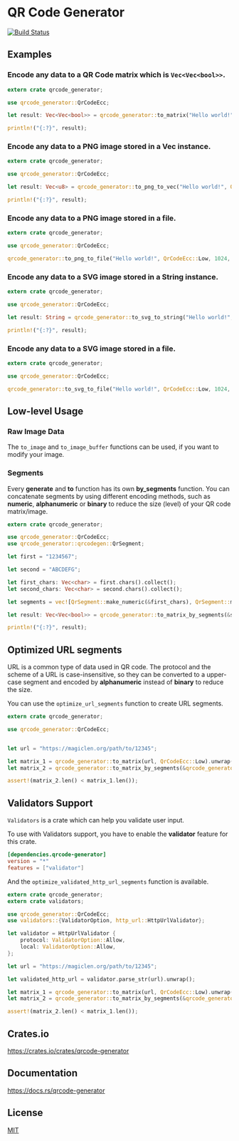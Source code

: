 QR Code Generator
====================

[![Build Status](https://travis-ci.org/magiclen/qrcode-generator.svg?branch=master)](https://travis-ci.org/magiclen/qrcode-generator)

## Examples

### Encode any data to a QR Code matrix which is `Vec<Vec<bool>>`.

```rust
extern crate qrcode_generator;

use qrcode_generator::QrCodeEcc;

let result: Vec<Vec<bool>> = qrcode_generator::to_matrix("Hello world!", QrCodeEcc::Low).unwrap();

println!("{:?}", result);
```

### Encode any data to a PNG image stored in a Vec instance.

```rust
extern crate qrcode_generator;

use qrcode_generator::QrCodeEcc;

let result: Vec<u8> = qrcode_generator::to_png_to_vec("Hello world!", QrCodeEcc::Low, 1024).unwrap();

println!("{:?}", result);
```

### Encode any data to a PNG image stored in a file.

```rust
extern crate qrcode_generator;

use qrcode_generator::QrCodeEcc;

qrcode_generator::to_png_to_file("Hello world!", QrCodeEcc::Low, 1024, "path/to/file.png").unwrap();
```

### Encode any data to a SVG image stored in a String instance.

```rust
extern crate qrcode_generator;

use qrcode_generator::QrCodeEcc;

let result: String = qrcode_generator::to_svg_to_string("Hello world!", QrCodeEcc::Low, 1024, None).unwrap();

println!("{:?}", result);
```

### Encode any data to a SVG image stored in a file.

```rust
extern crate qrcode_generator;

use qrcode_generator::QrCodeEcc;

qrcode_generator::to_svg_to_file("Hello world!", QrCodeEcc::Low, 1024, None, "path/to/file.svg").unwrap();
```

## Low-level Usage

### Raw Image Data

The `to_image` and `to_image_buffer` functions can be used, if you want to modify your image.

### Segments

Every **generate** and **to** function has its own **by_segments** function. You can concatenate segments by using different encoding methods, such as **numeric**, **alphanumeric** or **binary** to reduce the size (level) of your QR code matrix/image.

```rust
extern crate qrcode_generator;

use qrcode_generator::QrCodeEcc;
use qrcode_generator::qrcodegen::QrSegment;

let first = "1234567";

let second = "ABCDEFG";

let first_chars: Vec<char> = first.chars().collect();
let second_chars: Vec<char> = second.chars().collect();

let segments = vec![QrSegment::make_numeric(&first_chars), QrSegment::make_alphanumeric(&second_chars)];

let result: Vec<Vec<bool>> = qrcode_generator::to_matrix_by_segments(&segments, QrCodeEcc::Low).unwrap();

println!("{:?}", result);
```

## Optimized URL segments

URL is a common type of data used in QR code. The protocol and the scheme of a URL is case-insensitive, so they can be converted to a upper-case segment and encoded by **alphanumeric** instead of **binary** to reduce the size.

You can use the `optimize_url_segments` function to create URL segments.

```rust
extern crate qrcode_generator;

use qrcode_generator::QrCodeEcc;


let url = "https://magiclen.org/path/to/12345";

let matrix_1 = qrcode_generator::to_matrix(url, QrCodeEcc::Low).unwrap();
let matrix_2 = qrcode_generator::to_matrix_by_segments(&qrcode_generator::optimize_url_segments(url), QrCodeEcc::Low).unwrap();

assert!(matrix_2.len() < matrix_1.len());
```

## Validators Support

`Validators` is a crate which can help you validate user input.

To use with Validators support, you have to enable the **validator** feature for this crate.

```toml
[dependencies.qrcode-generator]
version = "*"
features = ["validator"]
```

And the `optimize_validated_http_url_segments` function is available.

```rust
extern crate qrcode_generator;
extern crate validators;

use qrcode_generator::QrCodeEcc;
use validators::{ValidatorOption, http_url::HttpUrlValidator};

let validator = HttpUrlValidator {
    protocol: ValidatorOption::Allow,
    local: ValidatorOption::Allow,
};

let url = "https://magiclen.org/path/to/12345";

let validated_http_url = validator.parse_str(url).unwrap();

let matrix_1 = qrcode_generator::to_matrix(url, QrCodeEcc::Low).unwrap();
let matrix_2 = qrcode_generator::to_matrix_by_segments(&qrcode_generator::optimize_validated_http_url_segments(&validated_http_url), QrCodeEcc::Low).unwrap();

assert!(matrix_2.len() < matrix_1.len());
```

## Crates.io

https://crates.io/crates/qrcode-generator

## Documentation

https://docs.rs/qrcode-generator

## License

[MIT](LICENSE)